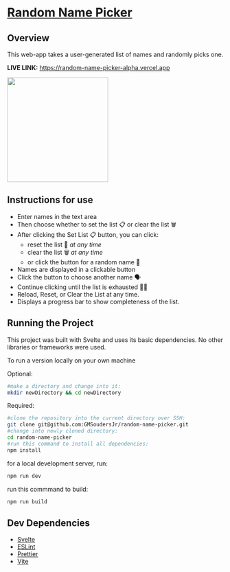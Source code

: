 # [Random Name Picker](https://random-name-picker-alpha.vercel.app "Gerald's Random Name Picker")

## Overview

This web-app takes a user-generated list of names and randomly picks one.

**LIVE LINK:** https://random-name-picker-alpha.vercel.app

<img src="https://github.com/GMSoudersJr/random-name-picker/assets/44438849/6b98c97b-31f3-4782-9c06-0929eaa991d8" width="235" height="244" />

## Instructions for use

- Enter names in the text area
- Then choose whether to set the list 📋 or clear the list 🗑️
- After clicking the Set List 📋 button, you can click:
  - reset the list 🔄 _at any time_
  - clear the list 🗑️ _at any time_
  - or click the button for a random name 📛
- Names are displayed in a clickable button
- Click the button to choose another name 🗣️
- Continue clicking until the list is exhausted 😮‍💨
- Reload, Reset, or Clear the List at any time.
- Displays a progress bar to show completeness of the list.

## Running the Project

This project was built with Svelte and uses its basic dependencies. No other libraries or frameworks were used.

To run a version locally on your own machine

Optional:

```bash
#make a directory and change into it:
mkdir newDirectory && cd newDirectory
```

Required:

```bash
#clone the repository into the current directory over SSH:
git clone git@github.com:GMSoudersJr/random-name-picker.git
#change into newly cloned directory:
cd random-name-picker
#run this command to install all dependencies:
npm install
```

for a local development server, run:

```bash
npm run dev
```

run this commmand to build:

```bash
npm run build
```

## Dev Dependencies

- [Svelte](https://svelte.dev/)
- [ESLint](https://eslint.org/)
- [Prettier](https://prettier.io/)
- [Vite](https://vitejs.dev/)
